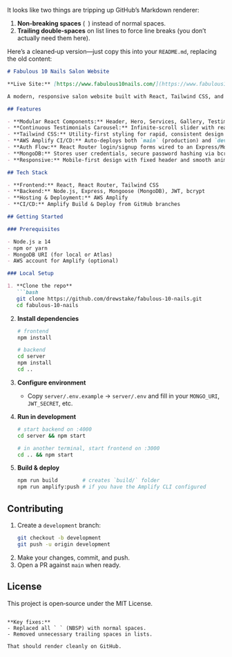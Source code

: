 It looks like two things are tripping up GitHub’s Markdown renderer:

1. **Non‐breaking spaces** (` `) instead of normal spaces.  
2. **Trailing double‑spaces** on list lines to force line breaks (you don’t actually need them here).

Here’s a cleaned‑up version—just copy this into your `README.md`, replacing the old content:

```markdown
# Fabulous 10 Nails Salon Website

**Live Site:** [https://www.fabulous10nails.com/](https://www.fabulous10nails.com/)

A modern, responsive salon website built with React, Tailwind CSS, and AWS Amplify, featuring a booking flow, dynamic gallery, and secure user authentication.

## Features

- **Modular React Components:** Header, Hero, Services, Gallery, Testimonials, Booking CTA, Contact, and Footer
- **Continuous Testimonials Carousel:** Infinite‑scroll slider with real reviews
- **Tailwind CSS:** Utility‑first styling for rapid, consistent design
- **AWS Amplify CI/CD:** Auto‑deploys both `main` (production) and `development` (staging) branches
- **Auth Flow:** React Router login/signup forms wired to an Express/Mongoose backend with JWT
- **MongoDB:** Stores user credentials, secure password hashing via bcrypt
- **Responsive:** Mobile‑first design with fixed header and smooth animations

## Tech Stack

- **Frontend:** React, React Router, Tailwind CSS  
- **Backend:** Node.js, Express, Mongoose (MongoDB), JWT, bcrypt  
- **Hosting & Deployment:** AWS Amplify  
- **CI/CD:** Amplify Build & Deploy from GitHub branches  

## Getting Started

### Prerequisites

- Node.js ≥ 14  
- npm or yarn  
- MongoDB URI (for local or Atlas)  
- AWS account for Amplify (optional)

### Local Setup

1. **Clone the repo**  
   ```bash
   git clone https://github.com/drewstake/fabulous-10-nails.git
   cd fabulous-10-nails
   ```

2. **Install dependencies**  
   ```bash
   # frontend
   npm install

   # backend
   cd server
   npm install
   cd ..
   ```

3. **Configure environment**  
   - Copy `server/.env.example` → `server/.env` and fill in your `MONGO_URI`, `JWT_SECRET`, etc.

4. **Run in development**  
   ```bash
   # start backend on :4000
   cd server && npm start

   # in another terminal, start frontend on :3000
   cd .. && npm start
   ```

5. **Build & deploy**  
   ```bash
   npm run build        # creates `build/` folder
   npm run amplify:push # if you have the Amplify CLI configured
   ```

## Contributing

1. Create a `development` branch:  
   ```bash
   git checkout -b development
   git push -u origin development
   ```
2. Make your changes, commit, and push.  
3. Open a PR against `main` when ready.

## License

This project is open‑source under the MIT License.
```

**Key fixes:**
- Replaced all ` ` (NBSP) with normal spaces.  
- Removed unnecessary trailing spaces in lists.  

That should render cleanly on GitHub.